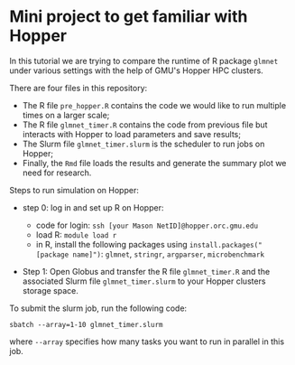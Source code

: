 # Mini project to get familiar with Hopper

In this tutorial we are trying to compare the runtime of R package `glmnet` under various settings with the help of GMU's Hopper HPC clusters. 

There are four files in this repository: 

- The R file `pre_hopper.R` contains the code we would like to run multiple times on a larger scale; 
- The R file `glmnet_timer.R` contains the code from previous file but interacts with Hopper to load parameters and save results; 
- The Slurm file `glmnet_timer.slurm` is the scheduler to run jobs on Hopper;
- Finally, the `Rmd` file loads the results and generate the summary plot we need for research. 

Steps to run simulation on Hopper: 

- step 0: log in and set up R on Hopper: 
  - code for login: `ssh [your Mason NetID]@hopper.orc.gmu.edu` 
  - load R: `module load r` 
  - in R, install the following packages using `install.packages("[package name]")`: `glmnet`, `stringr`, `argparser`, `microbenchmark`

- Step 1: Open Globus and transfer the R file `glmnet_timer.R` and the associated Slurm file `glmnet_timer.slurm` to your Hopper clusters storage space. 

To submit the slurm job, run the following code: 

`sbatch --array=1-10 glmnet_timer.slurm` 

where `--array` specifies how many tasks you want to run in parallel in this job. 
